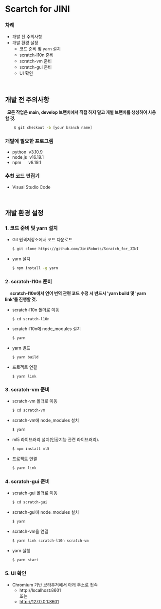 # Scartch for JINI

### 차례
* 개발 전 주의사항
* 개발 환경 설정
    *  코드 준비 및 yarn  설치
    *  scratch-l10n 준비
    *  scratch-vm 준비
    *  scratch-gui 준비
    *  UI 확인

<br>

## 개발 전 주의사항
**&nbsp;&nbsp;모든 작업은 main, develop 브랜치에서 직접 하지 말고 개별 브랜치를 생성하여 사용할 것.**
```bash
    $ git checkout -b [your branch name]
```

### 개발에 필요한 프로그램
* python&nbsp;&nbsp;v3.10.9
* node.js&nbsp;&nbsp;v16.19.1
* npm&nbsp;&nbsp;&nbsp;&nbsp;&nbsp;&nbsp;v8.19.1

### 추천 코드 편집기
* Visual Studio Code

<br>

## 개발 환경 설정
### 1. 코드 준비 및 yarn 설치
* Git 원격저장소에서 코드 다운로드
    ```bash
    $ git clone https://github.com/JiniRobots/Scratch_for_JINI
    ```
* yarn 설치
    ```bash
    $ npm install -g yarn
    ```

### 2. scratch-l10n 준비
**&nbsp;&nbsp;&nbsp;&nbsp;&nbsp;scratch-l10n에서 언어 번역 관련 코드 수정 시 반드시 'yarn build 및 'yarn link'를 진행할 것.**

* scratch-l10n 폴더로 이동
    ```bash
    $ cd scratch-l10n
    ```
* scratch-l10n에 node_modules 설치
    ```bash
    $ yarn
    ```
* yarn 빌드
    ```bash
    $ yarn build
    ```
* 프로젝트 연결
    ```
    $ yarn link
    ```

### 3. scratch-vm 준비

* scratch-vm 폴더로 이동
    ```bash
    $ cd scratch-vm
    ```
* scratch-vm에 node_modules 설치
    ```bash
    $ yarn
    ```
* ml5 라이브러리 설치(인공지능 관련 라이브러리).
    ```bash
    $ npm install ml5
    ```
* 프로젝트 연결
    ```bash
    $ yarn link
    ```

### 4. scratch-gui 준비

* scratch-gui 폴더로 이동
    ```bash
    $ cd scratch-gui
    ```
* scratch-gui에 node_modules 설치
    ```bash
    $ yarn
    ```
* scratch-vm을 연결
    ```bash
    $ yarn link scratch-l10n scratch-vm
    ```
* yarn 실행
    ```bash
    $ yarn start
    ```

### 5. UI 확인
* Chromium 기반 브라우저에서 아래 주소로 접속
    * http://localhost:8601<br>
    또는
    * http://127.0.0.1:8601<br>